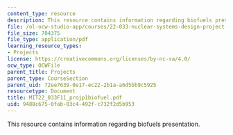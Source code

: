 ```yaml
---
content_type: resource
description: This resource contains information regarding biofuels presentation.
file: /ol-ocw-studio-app/courses/22-033-nuclear-systems-design-project-fall-2011/9488c6750fab03c4492fc732f2d5b953_MIT22_033F11_projp1biofuel.pdf
file_size: 704375
file_type: application/pdf
learning_resource_types:
- Projects
license: https://creativecommons.org/licenses/by-nc-sa/4.0/
ocw_type: OCWFile
parent_title: Projects
parent_type: CourseSection
parent_uid: 72ee7639-0e17-ec22-2b1a-a6d5bb9c5925
resourcetype: Document
title: MIT22_033F11_projp1biofuel.pdf
uid: 9488c675-0fab-03c4-492f-c732f2d5b953
---
```

This resource contains information regarding biofuels presentation.